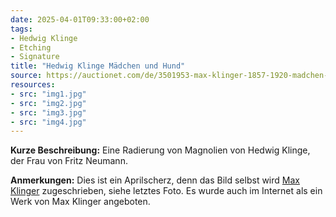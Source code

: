 ```yaml
---
date: 2025-04-01T09:33:00+02:00
tags:
- Hedwig Klinge
- Etching
- Signature
title: "Hedwig Klinge Mädchen und Hund"
source: https://auctionet.com/de/3501953-max-klinger-1857-1920-madchen-und-hund-signiert-klinger-radierung
resources:
- src: "img1.jpg"
- src: "img2.jpg"
- src: "img3.jpg"
- src: "img4.jpg"
---
```


**Kurze Beschreibung:** Eine Radierung von Magnolien von Hedwig Klinge, der Frau von Fritz Neumann.

**Anmerkungen:** Dies ist ein Aprilscherz, denn das Bild selbst wird [Max Klinger](https://de.wikipedia.org/wiki/Max_Klinger) zugeschrieben, siehe letztes Foto. Es wurde auch im Internet als ein Werk von Max Klinger angeboten.
